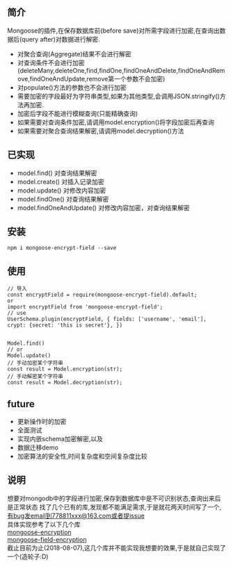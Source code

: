 ## 简介
Mongoose的插件,在保存数据库前(before save)对所需字段进行加密,在查询出数据后(query after)对数据进行解密.

- 对聚合查询(Aggregate)结果不会进行解密
- 对查询条件不会进行加密(deleteMany,deleteOne,find,findOne,findOneAndDelete,findOneAndRemove,findOneAndUpdate,remove第一个参数不会加密)
- 对populate()方法的参数也不会进行加密
- 需要加密的字段最好为字符串类型,如果为其他类型,会调用JSON.stringify()方法再加密.
- 加密后字段不能进行模糊查询(只能精确查询)
- 如果需要对查询条件加密,请调用model.encryption()将字段加密后再查询
- 如果需要对聚合查询结果解密,请调用model.decryption()方法

## 已实现
- model.find() 对查询结果解密
- model.create() 对插入记录加密
- model.update() 对修改内容加密
- model.findOne() 对查询结果解密
- model.findOneAndUpdate() 对修改内容加密，对查询结果解密

## 安装
```
npm i mongoose-encrypt-field --save
```

## 使用
```
// 导入
const encryptField = require(mongoose-encrypt-field).default;
or
import encryptField from 'mongoose-encrypt-field';
// use
UserSchema.plugin(encryptField, { fields: ['username', 'email'], crypt: {secret: 'this is secret'}, })


Model.find()
// or
Model.update()
// 手动加密某个字符串
const result = Model.encryption(str);
// 手动解密某个字符串
const result = Model.decryption(str);
```

## future
- 更新操作时的加密 
- 全面测试
- 实现内嵌schema加密解密,以及
- 数据迁移demo
- 加密算法的安全性,时间复杂度和空间复杂度比较

## 说明
想要对mongodb中的字段进行加密,保存到数据库中是不可识别状态,查询出来后是正常状态
找了几个已有的库,发现都不能满足需求,于是就花两天时间写了一个,有bug发email到778811xxx@163.com或者提issue \
具体实现参考了以下几个库 \
[mongoose-encryption](https://github.com/joegoldbeck/mongoose-encryption) \
[mongoose-field-encryption](https://github.com/victorparmar/mongoose-field-encryption) \
截止目前为止(2018-08-07),这几个库并不能实现我想要的效果,于是就自己实现了一个(造轮子:D)
